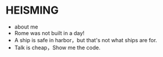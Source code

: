 # HEISMING

- about me
- Rome was not built in a day!
- A ship is safe in harbor，but that's not what ships are for.
- Talk is cheap，Show me the code.
